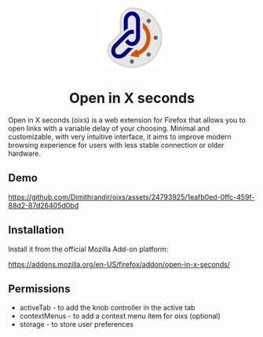 <p align="center"><img src="https://github.com/Dimithrandir/oixs/blob/master/img/oixs.svg" alt="" width="128px" height="128px"/></p>
<h1 align="center">Open in X seconds</h1>

Open in X seconds (oixs) is a web extension for Firefox that allows you to open links with a variable delay of your choosing. Minimal and customizable, with very intuitive interface, it aims to improve modern browsing experience for users with less stable connection or older hardware.

## Demo

https://github.com/Dimithrandir/oixs/assets/24793925/1eafb0ed-0ffc-459f-88d2-87d26405d0bd


## Installation

Install it from the official Mozilla Add-on platform:

https://addons.mozilla.org/en-US/firefox/addon/open-in-x-seconds/

## Permissions

* activeTab - to add the knob controller in the active tab
* contextMenus - to add a context menu item for oixs (optional)
* storage - to store user preferences
